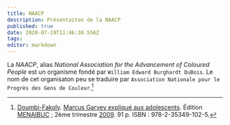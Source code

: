 ```yaml
---
title: NAACP
description: Présentaiton de la NAACP
published: true
date: 2020-07-19T11:46:30.556Z
tags: 
editor: markdown
---
```


La *NAACP*, alias *National Association for the Advancement of Coloured People* est un organisme fondé par `William Edward Burghardt DuBois`. Le nom de cet organisaton peu se traduire par `Association Nationale pour le Progrès des Gens de Couleur`.[^1]

[^1]: [Doumbi-Fakoly](/personnalite/homme/polymathe/afrique/nord-ouest/pays/mali/doumbi-fakoli). [Marcus Garvey expliqué aux adolescents](/ouvrage/documentaire/marcus-garvey-explique-aux-adolescents). Édition [MENAIBUC](/organisme/editeur/menaibuc) ; 2ème trimestre [2009](/histoire/date/calendrier-gregorien/par-annee/2009). 91 p. ISBN : 978-2-35349-102-5.